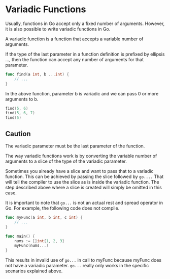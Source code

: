 # Variadic Functions
Usually, functions in Go accept only a fixed number of arguments. However, it is also possible to write variadic functions in Go.

A variadic function is a function that accepts a variable number of arguments.

If the type of the last parameter in a function definition is prefixed by ellipsis ..., then the function can accept any number of arguments for that parameter.

```go
func find(a int, b ...int) {
    // ...
}
```

In the above function, parameter b is variadic and we can pass 0 or more arguments to b.

```go
find(5, 6)
find(5, 6, 7)
find(5)
```

## Caution
The variadic parameter must be the last parameter of the function.

The way variadic functions work is by converting the variable number of arguments to a slice of the type of the variadic parameter.

Sometimes you already have a slice and want to pass that to a variadic function. This can be achieved by passing the slice followed by ```go....``` That will tell the compiler to use the slice as is inside the variadic function. The step described above where a slice is created will simply be omitted in this case.

It is important to note that ```go...``` is not an actual rest and spread operator in Go. For example, the following code does not compile.

```go
func myFunc(a int, b int, c int) {
	// ...
}

func main() {
	nums := []int{1, 2, 3}
	myFunc(nums...)
}
```

This results in invalid use of ```go...``` in call to myFunc because myFunc does not have a variadic parameter. ```go...``` really only works in the specific scenarios explained above.
